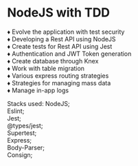# NodeJS with TDD

♦ Evolve the application with test security<br>
♦ Developing a Rest API using NodeJS<br>
♦ Create tests for Rest API using Jest<br>
♦ Authentication and JWT Token generation<br>
♦ Create database through Knex<br>
♦ Work with table migration<br>
♦ Various express routing strategies<br>
♦ Strategies for managing mass data<br>
♦ Manage in-app logs

Stacks used:
NodeJS;<br>
Eslint;<br>
Jest;<br>
@types/jest;<br>
Supertest;<br>
Express;<br>
Body-Parser;<br>
Consign;
